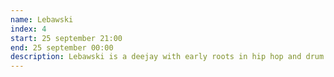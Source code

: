 ```yaml
---
name: Lebawski
index: 4
start: 25 september 21:00
end: 25 september 00:00
description: Lebawski is a deejay with early roots in hip hop and drum ‘n bass. As a weekly Decadance resident and founder of Moonday, he sees music as a unified language, crossing the borders between different styles and people. Having played a lot of extended sets and all nighters, Lebawski has quite some experience behind the booth for his age. So it was time for another step, and recently he founded the vinyl only label MUZI cartel, where the direction is more into minimalistic sounds and scapes. You’re in for a ride, that’s for sure. !
---
```

